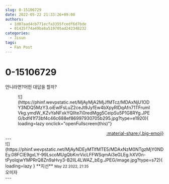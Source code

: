 ```yaml
---
slug: 0-15106729
date: 2022-05-22 21:33:26+09:00
authors:
  - 1d07aad4cb771ecfa3355fcedf6d7bde
  - 01435f74a49ba8a519705ad242348232
categories:
  - Jisun
tags:
  - Fan Post
---
```


# 0-15106729

<div class="post-container" markdown="1">
<div class="content-container md-sidebar__scrollwrap" markdown="1">

언니라면?어떤 대답을 할까?
<figure markdown="1">
![](https://phinf.wevpstatic.net/MjAyMjA2MjJfMTcz/MDAxNjU1ODY3NDQ5MzY3.oiEwlFsLuZ2ceJt9JyfEw4bXpyRlDqAfn71TFrumIVkg.ymdW_KZvYaNFxkYQIlte7i0redMgg5CeipSu5P1G8RYg.JPEG/bdf41f73bf4c46c688ef86997930705b295.jpg?type=e1920){ loading=lazy onclick="openFullscreen(this)"}
</figure>


</div>
</div>

<div style="text-align: right;" markdown="1">
<a href="https://weverse.io/fromis9/fanpost/0-15106729" style="text-align: right;">:material-share:{.big-emoji}</a>
</div>
---

<div class="comments-container md-sidebar__scrollwrap" markdown="1">
<div class="comment" markdown="1">
<div class='id-container' markdown="1">
![](https://phinf.wevpstatic.net/MjAyNDEyMTlfMTE5/MDAxNzM0NTgzMjY0NDEy.08FClE9gxLY-99LscoMUgQbKnrVicLFFWSqmAi3eGLEg.hXV0n-tPyoIqjwYMPRrQ8Zn9aHvy3-B2llL4LWAZ_bEg.JPEG/image.jpg?type=s72){ loading=lazy }
**<span class="artist">지선</span>** <small>May 22 2022, 21:35</small><br>
</div>
<div class='comment-body' markdown="1">
오미자
</div>
</div>
</div>
---
